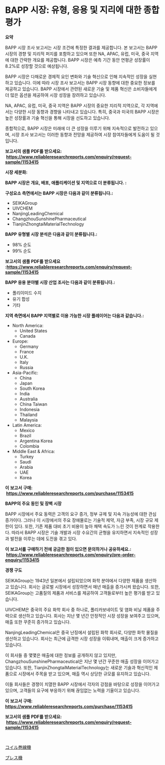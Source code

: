 <p><h1>BAPP 시장: 유형, 응용 및 지리에 대한 종합 평가</h1></p><p><strong>요약</strong></p>
<p><p>BAPP 시장 조사 보고서는 시장 조건에 특정한 결과를 제공합니다. 본 보고서는 BAPP 시장의 경향 및 지리적 퍼지를 포함하고 있으며 또한 NA, APAC, 유럽, 미국, 중국 지역에 대한 간략한 개요를 제공합니다. BAPP 시장은 예측 기간 동안 연평균 성장률이 8.2%로 성장할 것으로 예상됩니다.</p><p>BAPP 시장은 다채로운 경제적 요인 변화와 기술 혁신으로 인해 지속적인 성장을 실현하고 있습니다. 이에 따라 시장 조사 보고서는 BAPP 시장 동향에 대한 중요한 정보를 제공하고 있습니다. BAPP 시장에서 관련된 새로운 기술 및 제품 혁신은 소비자들에게 더 많은 옵션을 제공하여 시장 성장을 장려하고 있습니다.</p><p>NA, APAC, 유럽, 미국, 중국 지역은 BAPP 시장의 중요한 지리적 지역으로, 각 지역에서는 다양한 시장 동향과 경향을 나타내고 있습니다. 특히, 중국과 미국의 BAPP 시장은 높은 성장률과 기술 혁신을 통해 시장을 선도하고 있습니다.</p><p>종합적으로, BAPP 시장은 미래에 더 큰 성장을 이루기 위해 지속적으로 발전하고 있으며, 시장 조사 보고서는 이러한 동향과 전망을 제공하여 시장 참여자들에게 도움이 될 것입니다.</p></p>
<p><strong>보고서의 샘플 PDF를 받으세요: &nbsp;<a href="https://www.reliableresearchreports.com/enquiry/request-sample/1153415">https://www.reliableresearchreports.com/enquiry/request-sample/1153415</a></strong></p>
<p><strong>시장 세분화:</strong></p>
<p><strong> BAPP 시장은 개요, 배포, 애플리케이션 및 지역으로 더 분류됩니다. :</strong></p>
<p><strong>구성요소 측면에서는 BAPP 시장은 다음과 같이 분류됩니다.:</strong></p>
<p><ul><li>SEIKAGroup</li><li>UIVCHEM</li><li>NanjingLeadingChemical</li><li>ChangzhouSunshinePharmaceutical</li><li>TianjinZhongtaiMaterialTechnology</li></ul></p>
<p><strong> BAPP 유형별 시장 분석은 다음과 같이 분류됩니다.:</strong></p>
<p><ul><li>98% 순도</li><li>99% 순도</li></ul></p>
<p><strong>보고서의 샘플 PDF를 받으세요 :<a href="https://www.reliableresearchreports.com/enquiry/request-sample/1153415">https://www.reliableresearchreports.com/enquiry/request-sample/1153415</a></strong></p>
<p><strong> BAPP 응용 분야별 시장 산업 조사는 다음과 같이 분류됩니다.:</strong></p>
<p><ul><li>폴리이미드 수지</li><li>유기 합성</li><li>기타</li></ul></p>
<p><strong>지역 측면에서 BAPP 지역별로 이용 가능한 시장 플레이어는 다음과 같습니다.:</strong></p>
<p><ul>
    <li>
        North America:
        <ul>
            <li>United States</li>
            <li>Canada</li>
        </ul>
    </li>
    <li>
        Europe:
        <ul>
            <li>Germany</li>
            <li>France</li>
            <li>U.K.</li>
            <li>Italy</li>
            <li>Russia</li>
        </ul>
    </li>
    <li>
        Asia-Pacific:
        <ul>
            <li>China</li>
            <li>Japan</li>
            <li>South Korea</li>
            <li>India</li>
            <li>Australia</li>
            <li>China Taiwan</li>
            <li>Indonesia</li>
            <li>Thailand</li>
            <li>Malaysia</li>
        </ul>
    </li>
    <li>
        Latin America:
        <ul>
            <li>Mexico</li>
            <li>Brazil</li>
            <li>Argentina Korea</li>
            <li>Colombia</li>
        </ul>
    </li>
    <li>
        Middle East & Africa:
        <ul>
            <li>Turkey</li>
            <li>Saudi</li>
            <li>Arabia</li>
            <li>UAE</li>
            <li>Korea</li>
        </ul>
    </li>
    </ul></p>
<p><strong>이 보고서 구매: &nbsp;<a href="https://www.reliableresearchreports.com/purchase/1153415">https://www.reliableresearchreports.com/purchase/1153415</a></strong></p>
<p><strong>BAPP의 주요 동인 및 장벽 시장</strong></p>
<p><p>BAPP 시장에서 주요 동력은 고객의 요구 증가, 정부 규제 및 지속 가능성에 대한 관심 증가이다. 그러나 이 시장에서의 주요 장애물로는 기술적 제약, 자금 부족, 시장 규모 제한이 있다. 또한, 기존 제품 대비 초기 비용이 높아 채택 속도가 느린 것이 한계로 작용한다. 따라서 BAPP 시장은 기술 개발과 시장 수요간의 균형을 유지하면서 지속적인 성장과 발전을 이루는 데에 도전을 겪고 있다.</p></p>
<p><strong>이 보고서를 구매하기 전에 궁금한 점이 있으면 문의하거나 공유하세요.: &nbsp;<a href="https://www.reliableresearchreports.com/enquiry/pre-order-enquiry/1153415">https://www.reliableresearchreports.com/enquiry/pre-order-enquiry/1153415</a></strong></p>
<p><strong>경쟁 구도</strong></p>
<p><p>SEIKAGroup는 1943년 일본에서 설립되었으며 화학 분야에서 다양한 제품을 생산하고 있습니다. 회사는 글로벌 시장에서 성장하면서 매년 매출을 증가시켜 왔습니다. 또한, SEIKAGroup는 고품질의 제품과 서비스를 제공하여 고객들로부터 높은 평가를 받고 있습니다.</p><p>UIVCHEM은 중국의 주요 화학 회사 중 하나로, 폴리카보네이트 및 염화 비닐 제품을 주력으로 생산하고 있습니다. 회사는 지난 몇 년간 안정적인 시장 성장을 보여주고 있으며, 매출 또한 꾸준히 증가하고 있습니다.</p><p>NanjingLeadingChemical은 중국 난징에서 설립된 화학 회사로, 다양한 화학 물질을 생산하고 있습니다. 회사는 최근에 급격한 시장 성장을 이뤄내며, 매출이 크게 증가하고 있습니다.</p><p>이 회사들 중 몇몇은 매출에 대한 정보를 공개하지 않고 있지만, ChangzhouSunshinePharmaceutical은 지난 몇 년간 꾸준한 매출 성장을 이어가고 있습니다. 또한, TianjinZhongtaiMaterialTechnology는 새로운 기술과 혁신적인 제품으로 시장에서 주목을 받고 있으며, 매출 역시 상당한 규모를 유지하고 있습니다.</p><p>이들 회사들은 경쟁이 치열한 BAPP 시장에서 각자의 강점을 바탕으로 성장을 이어가고 있으며, 고객들의 요구에 부응하기 위해 끊임없는 노력을 기울이고 있습니다.</p></p>
<p><strong>이 보고서 구매: &nbsp; <a href="https://www.reliableresearchreports.com/purchase/1153415">https://www.reliableresearchreports.com/purchase/1153415</a></strong></p>
<p><strong>보고서의 샘플 PDF를 받으세요: &nbsp;<a href="https://www.reliableresearchreports.com/enquiry/request-sample/1153415">https://www.reliableresearchreports.com/enquiry/request-sample/1153415</a></strong><strong></strong></p>
<p>&nbsp;</p>
<p><p><a href="https://github.com/ppmazlotr77499/Market-Research-Report-List-1/blob/main/32176033930.md">コイル巻線機</a></p><p><a href="https://github.com/joaejkdzgyljvo6/Market-Research-Report-List-1/blob/main/27304063931.md">プレス機</a></p></p>